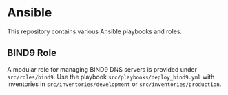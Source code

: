 # Ansible

This repository contains various Ansible playbooks and roles.

## BIND9 Role

A modular role for managing BIND9 DNS servers is provided under `src/roles/bind9`.
Use the playbook `src/playbooks/deploy_bind9.yml` with inventories in
`src/inventories/development` or `src/inventories/production`.
